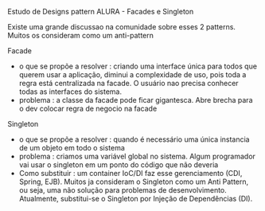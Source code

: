 Estudo de Designs pattern ALURA - Facades e Singleton

Existe uma grande discussao na comunidade sobre esses 2 patterns. Muitos os consideram como um anti-pattern

Facade
- o que se propõe a resolver : criando uma interface única para todos que querem usar a aplicação, diminui a complexidade de uso, pois toda a regra está centralizada na facade. O usuário nao precisa conhecer todas as interfaces do sistema. 
- problema : a classe da facade pode ficar gigantesca. Abre brecha para o dev colocar regra de negocio na facade


Singleton
- o que se propõe a resolver : quando é necessário uma única instancia de um objeto em todo o sistema
- problema : criamos uma variável global no sistema. Algum programador vai usar o singleton em um ponto do código que não deveria 
- Como substituir : um container IoC/DI faz esse gerenciamento (CDI, Spring, EJB).
Muitos ja consideram o Singleton como um Anti Pattern, ou seja, uma não solução para problemas de desenvolvimento. Atualmente, substitui-se o Singleton por Injeção de Dependências (DI).